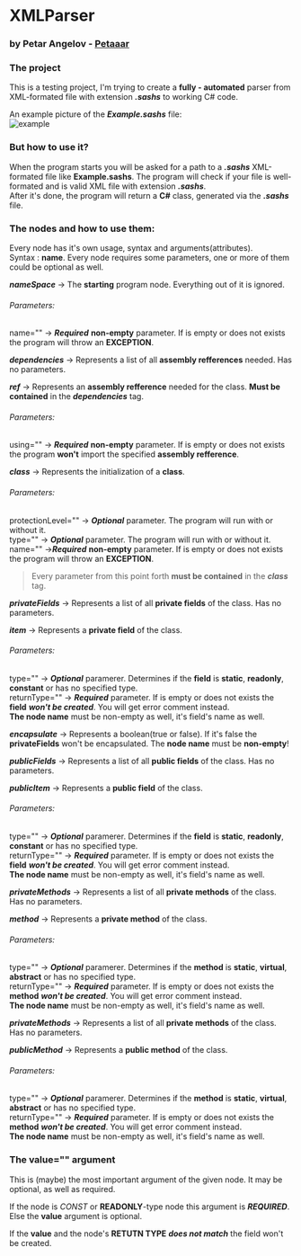 # XMLParser
### by Petar Angelov - [Petaaar](https://github.com/Petaaar/)

### The project

This is a testing project, I'm trying to create a __fully - automated__ parser from XML-formated file with extension __*.sashs*__ to
working C# code.

An example picture of the __*Example.sashs*__ file:  
![example](https://user-images.githubusercontent.com/26832131/40266916-9b52e760-5b5c-11e8-927f-4e35234c3803.png)  

### But how to use it?  

When the program starts you will be asked  for a path to a __*.sashs*__  XML-formated file like __Example.sashs__. The program will check if your file is well-formated and is valid XML file with extension __*.sashs*__.   
After it's done, the program will return a __C#__ class, generated via the __*.sashs*__ file.  

### The nodes and how to use them:  
Every node has it's own usage, syntax and arguments(attributes).  
Syntax : __<node argument1="" argument2="">name</node>__. Every node requires some parameters, one or more of them could be optional as well.  

__*nameSpace*__ -> The __starting__ program node. Everything out of it is ignored.
###### Parameters:  
name="" -> __*Required*__ __non-empty__ parameter. If is empty or does not exists the program will throw an __EXCEPTION__.   

__*dependencies*__ -> Represents a list of all __assembly refferences__ needed. Has no parameters.  

__*ref*__ -> Represents an __assembly refference__ needed for the class. __Must be contained__ in the __*dependencies*__ tag.  
###### Parameters:   
using="" ->  __*Required*__ __non-empty__ parameter. If is empty or does not exists the program __won't__ import the specified __assembly refference__.  

__*class*__ -> Represents the initialization of a __class__.  
###### Parameters:    
protectionLevel="" -> __*Optional*__ parameter. The program will run with or without it.  
type="" -> __*Optional*__ parameter. The program will run with or without it.  
name="" ->__*Required*__ __non-empty__ parameter. If is empty or does not exists the program will throw an __EXCEPTION__.  

> Every parameter from this point forth __must be contained__ in the __*class*__ tag.  

__*privateFields*__ -> Represents a list of all __private fields__ of the class. Has no parameters.  

__*item*__ -> Represents a __private field__ of the class.  
###### Parameters:  
type="" -> __*Optional*__ paramerer. Determines if the __field__ is __static__, __readonly__, __constant__ or has no specified type.   
returnType="" -> __*Required*__ parameter. If is empty or does not exists the __field__ __*won't be created*__. You will get error comment instead.  
__The node name__ must be non-empty as well, it's field's name as well.   

__*encapsulate*__ -> Represents a boolean(true or false). If it's false the __privateFields__ won't be encapsulated. The __node name__ must be __non-empty__!  

__*publicFields*__ -> Represents a list of all __public fields__ of the class. Has no parameters.  

__*publicItem*__ -> Represents a __public field__ of the class.  
###### Parameters:    
type="" -> __*Optional*__ paramerer. Determines if the __field__ is __static__, __readonly__, __constant__ or has no specified type.  
returnType="" -> __*Required*__ parameter. If is empty or does not exists the __field__ __*won't be created*__. You will get error comment instead.  
__The node name__ must be non-empty as well, it's field's name as well.  

__*privateMethods*__ -> Represents a list of all __private methods__ of the class. Has no parameters.  

__*method*__ -> Represents a __private method__ of the class.  
###### Parameters:  
type="" -> __*Optional*__ paramerer. Determines if the __method__ is __static__, __virtual__, __abstract__ or has no specified type.  
returnType="" -> __*Required*__ parameter. If is empty or does not exists the __method__ __*won't be created*__. You will get error comment instead.  
__The node name__ must be non-empty as well, it's field's name as well.  

__*privateMethods*__ -> Represents a list of all __private methods__ of the class. Has no parameters.  

__*publicMethod*__ -> Represents a __public method__ of the class.  
###### Parameters:    
type="" -> __*Optional*__ paramerer. Determines if the __method__ is __static__, __virtual__, __abstract__ or has no specified type.  
returnType="" -> __*Required*__ parameter. If is empty or does not exists the __method__ __*won't be created*__. You will get error comment instead.   
__The node name__ must be non-empty as well, it's field's name as well.  

### The value="" argument   
This is (maybe) the most important argument of the given node. It may be optional, as well as required.

If the node is _CONST_ or __READONLY__-type node this argument is __*REQUIRED*__.  
Else the __value__ argument is optional.   

If the __value__ and the node's __RETUTN TYPE__ __*does not match*__ the field won't be created.  